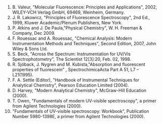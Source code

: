 1. B. Valeur, "Molecular Fluorescence: Principles and Applications", 2002, WILEY-VCH Verlag GmbH, 69469, Weinheim, Germany.
2. J. R. Lakowicz, "Principles of Fluorescence Spectroscopy", 2nd Ed., 1999, Kluwer Academic/Plenum Publishers, New York.
3. P. Atkins and J. De Paula,"Physical Chemistry", W. H. Freeman & Company, Dec 2009.
4. F. Rouessac and A. Rouessac, "Chemical Analysis: Modern Instrumentation Methods and Techniques", Second Edition, 2007, John Wiley & Sons Ltd.
5. S. Beck, "Across the Spectrum: Instrumentation for UV/Vis Spectrophotometry", The Scientist 12[3]:20, Feb. 02, 1998.
6. R. Sjöback, J. Nygren and M. Kubista,"Absorption and fluorescent properties of fluorescein" , SpectrochimicaActa Part A 51, L7 – L21(1995).
7. F. A. Settle (Editor), "Handbook of Instrumental Techniques for Analytical Chemistry", Pearson Education Limited (2004).
8. D. Harvey, "Modern Analytical Chemistry", McGraw-Hill Education (2000).
9. T. Owen, "Fundamentals of modern UV-visible spectroscopy", a primer from Agilent Technologies (2000).
10. "Fundamentals of UV-visible spectroscopy: Workbook", Publication Number 5980-1398E, a primer from Agilent Technologies (2000).


